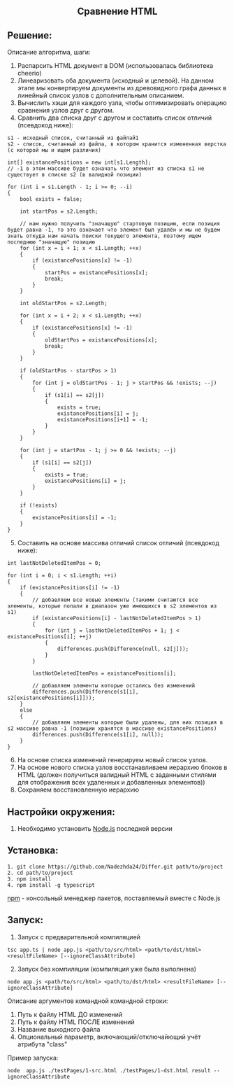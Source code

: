 <p align="center">
<h2 align="center">Сравнение HTML</h2>
</p>

Решение:
------------
Описание алгоритма, шаги:
1. Распарсить HTML документ в DOM (использовалась библиотека cheerio)
2. Линеаризовать оба документа (исходный и целевой). На данном этапе мы конвертируем документы из древовидного графа данных в линейный список узлов с дополнительным описанием.
3. Вычислить хэши для каждого узла, чтобы оптимизировать операцию сравнения узлов друг с другом.
4. Сравнить два списка друг с другом и составить список отличий (псевдокод ниже):
~~~
s1 - исходный список, считанный из файлай1
s2 - список, считанный из файла, в котором хранится измененная верстка (с которой мы и ищем различия)

int[] existancePositions = new int[s1.Length];
// -1 в этом массиве будет означать что элемент из списка s1 не существует в списке s2 (в валидной позиции) 

for (int i = s1.Length - 1; i >= 0; --i)
{
    bool exists = false;

    int startPos = s2.Length;

    // нам нужно получить "значащую" стартовую позицию, если позиция будет равна -1, то это означает что элемент был удалён и мы не будем знать откуда нам начать поиски текущего элемента, поэтому ищем последнюю "значащую" позицию
    for (int x = i + 1; x < s1.Length; ++x)
    {
        if (existancePositions[x] != -1)
        {
            startPos = existancePositions[x];
            break;
        }
    }

    int oldStartPos = s2.Length;

    for (int x = i + 2; x < s1.Length; ++x)
    {
        if (existancePositions[x] != -1)
        {
            oldStartPos = existancePositions[x];
            break;
        }
    }

    if (oldStartPos - startPos > 1)
    {
        for (int j = oldStartPos - 1; j > startPos && !exists; --j)
        {
            if (s1[i] == s2[j])
            {
                exists = true;
                existancePositions[i] = j;
                existancePositions[i+1] = -1;
            }
        }
    }

    for (int j = startPos - 1; j >= 0 && !exists; --j)
    {
        if (s1[i] == s2[j])
        {
            exists = true;
            existancePositions[i] = j;
        }
    }

    if (!exists)
    {
        existancePositions[i] = -1;
    }
}
~~~

5. Составить на основе массива отличий список отличий (псевдокод ниже):
~~~
int lastNotDeletedItemPos = 0;

for (int i = 0; i < s1.Length; ++i)
{
    if (existancePositions[i] != -1)
    {
        // добавляем все новые элементы (такими считаются все элементы, которые попали в диапазон уже имеюшихся в s2 элементов из s1)
        if (existancePositions[i] - lastNotDeletedItemPos > 1)
        {
            for (int j = lastNotDeletedItemPos + 1; j < existancePositions[i]; ++j)
            {
                differences.push(Difference(null, s2[j]));
            }
        }

        lastNotDeletedItemPos = existancePositions[i];

        // добавляем элементы которые остались без изменений
        differences.push(Difference(s1[i], s2[existancePositions[i]]));
    } 
    else
    {
        // добавляем элементы которые были удалены, для них позиция в s2 массиве равна -1 (позиции хранятся в массиве existancePositions)
        differences.push(Difference(s1[i], null));
    }
}
~~~

6. На основе списка изменений генерируем новый список узлов.
7. На основе нового списка узлов восстанавливаем иерархию блоков в HTML (должен получиться валидный HTML с заданными стилями для отображения всех удаленных и добавленных элементов))
8. Сохраняем восстановленную иерархию

Настройки окружения:
------------
1. Необходимо установить [Node.js](https://nodejs.dev/en/) последней версии


Установка:
------------
~~~
1. git clone https://github.com/Nadezhda24/Differ.git path/to/project
2. cd path/to/project
3. npm install
4. npm install -g typescript
~~~

[npm](https://www.npmjs.com/) - консольный менеджер пакетов, поставляемый вместе с Node.js


Запуск:
------------
1. Запуск с предварительной компиляцией
~~~
tsc app.ts | node app.js <path/to/src/html> <path/to/dst/html> <resultFileName> [--ignoreClassAttribute]
~~~
2. Запуск без компиляции (компиляция уже была выполнена)
~~~
node app.js <path/to/src/html> <path/to/dst/html> <resultFileName> [--ignoreClassAttribute]
~~~

Описание аргументов командной командной строки:
1. Путь к файлу HTML ДО изменений
2. Путь к файлу HTML ПОСЛЕ изменений
3. Название выходного файла
4. Опциональный параметр, включающий/отключайющий учёт атрибута "class"

Пример запуска:
~~~
node  app.js ./testPages/1-src.html ./testPages/1-dst.html result --ignoreClassAttribute
~~~